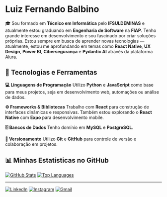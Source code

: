 # Luiz Fernando Balbino

🎓 Sou formado em **Técnico em Informática** pelo **IFSULDEMINAS** e atualmente estou graduando em **Engenharia de Software** na **FIAP**. Tenho grande interesse em desenvolvimento e sou fascinado por criar soluções próprias. Estou sempre em busca de aprender novas tecnologias — atualmente, estou me aprofundando em temas como **React Native**, **UX Design**, **Power BI**, **Cibersegurança** e **Pydantic AI** através da plataforma Alura.

## 🔧 Tecnologias e Ferramentas

**💻 Linguagens de Programação**
Utilizo **Python** e **JavaScript** como base para meus projetos, seja em desenvolvimento web, automações ou análise de dados.

**⚙️ Frameworks & Bibliotecas**
Trabalho com **React** para construção de interfaces dinâmicas e responsivas. Também estou explorando o **React Native** com **Expo** para desenvolvimento mobile.

**🗄️ Bancos de Dados**
Tenho domínio em **MySQL** e **PostgreSQL**.

**🔀 Versionamento**
Utilizo **Git** e **GitHub** para controle de versão e colaboração em projetos.

## 📊 Minhas Estatísticas no GitHub

[![GitHub Stats](https://github-readme-stats.vercel.app/api?username=NandoLu&show_icons=true&theme=dark&height=180&rand=1)](https://github.com/NandoLu)
[![Top Languages](https://github-readme-stats.vercel.app/api/top-langs/?username=NandoLu&layout=compact&theme=dark&height=180&rand=1)](https://github.com/NandoLu)

---

[![LinkedIn](https://img.shields.io/badge/LinkedIn-0077B5?style=for-the-badge&logo=linkedin&logoColor=white)](https://www.linkedin.com/in/luiz-fernando-balbino-2336a1349/) [![Instagram](https://img.shields.io/badge/Instagram-E4405F?style=for-the-badge&logo=instagram&logoColor=white)](https://www.instagram.com/luiz.fernando.balbino/) [![Gmail](https://img.shields.io/badge/Gmail-D14836?style=for-the-badge&logo=gmail&logoColor=white)](mailto:nandoluizprimeiro@gmail.com)
